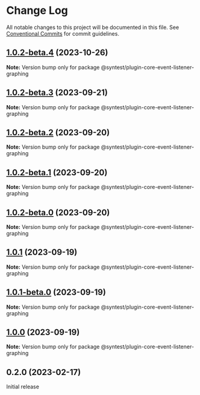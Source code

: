 # Change Log

All notable changes to this project will be documented in this file.
See [Conventional Commits](https://conventionalcommits.org) for commit guidelines.

## [1.0.2-beta.4](https://github.com/syntest-framework/syntest-framework/compare/@syntest/plugin-core-event-listener-graphing@1.0.2-beta.3...@syntest/plugin-core-event-listener-graphing@1.0.2-beta.4) (2023-10-26)

**Note:** Version bump only for package @syntest/plugin-core-event-listener-graphing

## [1.0.2-beta.3](https://github.com/syntest-framework/syntest-framework/compare/@syntest/plugin-core-event-listener-graphing@1.0.2-beta.2...@syntest/plugin-core-event-listener-graphing@1.0.2-beta.3) (2023-09-21)

**Note:** Version bump only for package @syntest/plugin-core-event-listener-graphing

## [1.0.2-beta.2](https://github.com/syntest-framework/syntest-framework/compare/@syntest/plugin-core-event-listener-graphing@1.0.2-beta.1...@syntest/plugin-core-event-listener-graphing@1.0.2-beta.2) (2023-09-20)

**Note:** Version bump only for package @syntest/plugin-core-event-listener-graphing

## [1.0.2-beta.1](https://github.com/syntest-framework/syntest-framework/compare/@syntest/plugin-core-event-listener-graphing@1.0.2-beta.0...@syntest/plugin-core-event-listener-graphing@1.0.2-beta.1) (2023-09-20)

**Note:** Version bump only for package @syntest/plugin-core-event-listener-graphing

## [1.0.2-beta.0](https://github.com/syntest-framework/syntest-framework/compare/@syntest/plugin-core-event-listener-graphing@1.0.1...@syntest/plugin-core-event-listener-graphing@1.0.2-beta.0) (2023-09-20)

**Note:** Version bump only for package @syntest/plugin-core-event-listener-graphing

## [1.0.1](https://github.com/syntest-framework/syntest-framework/compare/@syntest/plugin-core-event-listener-graphing@1.0.1-beta.0...@syntest/plugin-core-event-listener-graphing@1.0.1) (2023-09-19)

**Note:** Version bump only for package @syntest/plugin-core-event-listener-graphing

## [1.0.1-beta.0](https://github.com/syntest-framework/syntest-framework/compare/@syntest/plugin-core-event-listener-graphing@1.0.0-beta.27...@syntest/plugin-core-event-listener-graphing@1.0.1-beta.0) (2023-09-19)

**Note:** Version bump only for package @syntest/plugin-core-event-listener-graphing

## [1.0.0](https://github.com/syntest-framework/syntest-framework/compare/@syntest/plugin-core-event-listener-graphing@1.0.0-beta.27...@syntest/plugin-core-event-listener-graphing@1.0.0) (2023-09-19)

**Note:** Version bump only for package @syntest/plugin-core-event-listener-graphing

## 0.2.0 (2023-02-17)

Initial release
